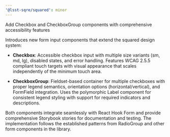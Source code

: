 ```yaml
---
'@lsst-sqre/squared': minor
---
```


Add Checkbox and CheckboxGroup components with comprehensive accessibility features

Introduces new form input components that extend the squared design system:

- **Checkbox**: Accessible checkbox input with multiple size variants (sm, md, lg), disabled states, and error handling. Features WCAG 2.5.5 compliant touch targets with visual appearance that scales independently of the minimum touch area.

- **CheckboxGroup**: Fieldset-based container for multiple checkboxes with proper legend semantics, orientation options (horizontal/vertical), and FormField integration. Uses the polymorphic Label component for consistent legend styling with support for required indicators and descriptions.

Both components integrate seamlessly with React Hook Form and provide comprehensive Storybook stories for documentation and testing. The implementation follows the established patterns from RadioGroup and other form components in the library.